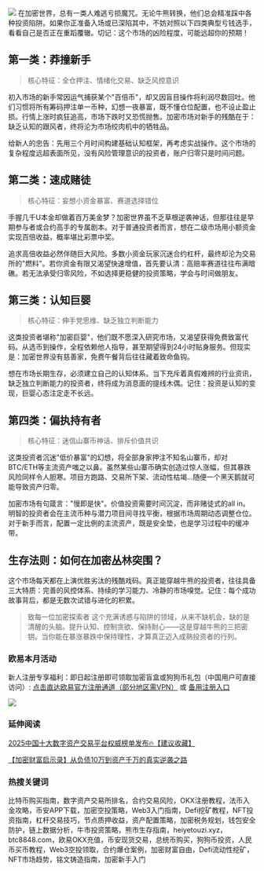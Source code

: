 ![](https://ac63e02.webp.li/biquanchaobirongyikui001.png)
在加密世界，总有一类人难逃亏损魔咒。无论牛熊转换，他们总会精准踩中各种投资陷阱。如果你正准备入场或已深陷其中，不妨对照以下四类典型亏钱选手，看看自己是否正在重蹈覆辙。切记：这个市场的凶险程度，可能远超你的预期！

## 第一类：莽撞新手

>核心特征：全仓押注、情绪化交易、缺乏风控意识

初入市场的新手常因运气捕获某个"百倍币"，却又因盲目操作将利润尽数回吐。他们习惯将所有筹码押注单一币种，幻想一夜暴富，既不懂仓位配置，也不设止盈止损。行情上涨时疯狂追高，市场下跌时又恐慌抛售。加密市场对新手的残酷在于：缺乏认知的跟风者，终将沦为市场绞肉机中的牺牲品。

给新人的忠告：先用三个月时间构建基础认知框架，再考虑实战操作。这个市场的复杂程度远超表面所见，没有风险管理意识的投资者，账户归零只是时间问题。

## 第二类：速成赌徒

>核心特征：妄想小资金暴富、赛道选择错位

手握几千U本金却做着百万美金梦？加密世界虽不乏草根逆袭神话，但那往往是早期参与者或合约高手的专属剧本。对于普通投资者而言，想在二级市场用小额资金实现百倍收益，概率堪比彩票中奖。

追求高倍收益必然伴随巨大风险。多数小资金玩家沉迷合约杠杆，最终却沦为交易所的"燃料"。若你资金有限又渴望快速增值，首先要认清：高赔率赛道往往布满暗礁。若无法承受归零风险，不如选择更稳健的投资策略，学会与时间做朋友。

## 第三类：认知巨婴

>核心特征：伸手党思维、缺乏独立判断能力

这类投资者堪称"加密巨婴"，他们既不愿深入研究市场，又渴望获得免费致富代码。从选币到操作，全程依赖他人指导，甚至期望得到24小时贴身服务。但现实是：加密世界没有慈善家，免费午餐背后往往藏着致命鱼钩。

想在市场长期生存，必须建立自己的认知体系。当下充斥着真假难辨的行业资讯，缺乏独立判断能力的投资者，终将成为消息面的提线木偶。记住：投资是认知的变现，巨婴心态注定走不长远。

## 第四类：偏执持有者

>核心特征：迷信山寨币神话、排斥价值共识

这类投资者沉迷"低价暴富"的幻想，将全部身家押注不知名山寨币，却对BTC/ETH等主流资产嗤之以鼻。虽然某些山寨币确实创造过惊人涨幅，但其暴跌风险同样令人胆寒。项目方跑路、交易所下架、流动性枯竭...随便一个黑天鹅就可能导致资产归零。

加密市场有句箴言："慢即是快"。价值投资需要时间沉淀，而非赌徒式的all in。明智的投资者会在主流币种与潜力项目间寻找平衡，根据市场周期动态调整仓位。对于新手而言，配置一定比例的主流资产，既是安全垫，也是学习过程中的缓冲带。

## 生存法则：如何在加密丛林突围？

这个市场每天都在上演优胜劣汰的残酷戏码。真正能穿越牛熊的投资者，往往具备三大特质：完善的风控体系、持续的学习能力、冷静的市场嗅觉。记住：每个成功故事背后，都是无数次试错与进化的积累。

>致每一位加密探索者
这个充满诱惑与陷阱的领域，从来不缺机会，缺的是清醒的头脑。提升认知、控制贪欲、保持耐心——这是穿越牛熊的三把密钥。当你能在暴涨暴跌中保持理性，才算真正迈入成熟投资者的行列。

### 欧易本月活动
新人注册专享福利：即日起注册即可领取加密盲盒或狗狗币礼包（中国用户可直接访问）:  [点击直达欧易官方注册通道（部分地区需VPN）](https://www.okx.com/zh-hans/join/74873351)  或 [备用注册入口](https://www.chouyi.world/zh-hans/join/18639032)

[![](https://fe095ec.webp.li/top-10-exchanges-001.jpg)](https://www.chouyi.world/zh-hans/join/18639032)


### 延伸阅读
[2025中国十大数字资产交易平台权威榜单发布🔥【建议收藏】](https://btc8848.com/top-10-exchanges/)

[【加密财富启示录】从负债10万到资产千万的真实逆袭之路](https://heiyetouzi.xyz/biquanstory001/)


### 热搜关键词
比特币购买指南，数字资产交易所排名，合约交易风险，OKX注册教程，法币入金攻略，币安APP下载，加密空投策略，Web3入门指南，Defi挖矿教程，NFT投资指南，杠杆交易技巧，节点质押收益，资产配置策略，加密税务规划，钱包安全防护，链上数据分析，牛市投资策略，熊市生存指南，heiyetouzi.xyz，btc8848.com，欧易OKX充值，币安现货交易，总统币购买，狗狗币投资，人民币买币教程，Web3空投领取，合约爆仓案例，加密财富自由，Defi流动性挖矿，NFT市场趋势，铭文铸造指南，加密新手入门